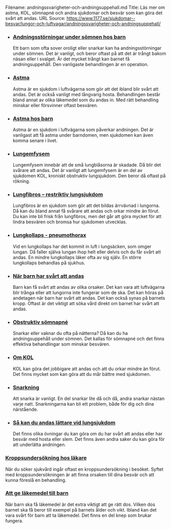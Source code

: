 Filename: andningssvarigheter-och-andningsuppehall.md
Title: Läs mer om astma, KOL, sömnapné och andra sjukdomar och besvär som kan göra det svårt att andas.
URL Source: https://www.1177.se/sjukdomar--besvar/lungor-och-luftvagar/andningssvarigheter-och-andningsuppehall/

*   ### [Andningsstörningar under sömnen hos barn](https://www.1177.se/sjukdomar--besvar/lungor-och-luftvagar/andningssvarigheter-och-andningsuppehall/andningsstorningar-under-somnen-hos-barn/)
    
    Ett barn som ofta sover oroligt eller snarkar kan ha andningsstörningar under sömnen. Det är vanligt, och beror oftast på att det är trångt bakom näsan eller i svalget. Är det mycket trångt kan barnet få andningsuppehåll. Den vanligaste behandlingen är en operation.
    
*   ### [Astma](https://www.1177.se/sjukdomar--besvar/lungor-och-luftvagar/andningssvarigheter-och-andningsuppehall/astma/)
    
    Astma är en sjukdom i luftvägarna som gör att det ibland blir svårt att andas. Det är också vanligt med långvarig hosta. Behandlingen består bland annat av olika läkemedel som du andas in. Med rätt behandling minskar eller försvinner oftast besvären.
    
*   ### [Astma hos barn](https://www.1177.se/sjukdomar--besvar/lungor-och-luftvagar/andningssvarigheter-och-andningsuppehall/astma-hos-barn/)
    
    Astma är en sjukdom i luftvägarna som påverkar andningen. Det är vanligast att få astma under barndomen, men sjukdomen kan även komma senare i livet.
    
*   ### [Lungemfysem](https://www.1177.se/sjukdomar--besvar/lungor-och-luftvagar/andningssvarigheter-och-andningsuppehall/lungemfysem/)
    
    Lungemfysem innebär att de små lungblåsorna är skadade. Då blir det svårare att andas. Det är vanligt att lungemfysem är en del av sjukdomen KOL, kroniskt obstruktiv lungsjukdom. Den beror då oftast på rökning.
    
*   ### [Lungfibros – restriktiv lungsjukdom](https://www.1177.se/sjukdomar--besvar/lungor-och-luftvagar/andningssvarigheter-och-andningsuppehall/lungfibros--restriktiv-lungsjukdom/)
    
    Lungfibros är en sjukdom som gör att det bildas ärrvävnad i lungorna. Då kan du bland annat få svårare att andas och orkar mindre än förut. Du kan inte bli frisk från lungfibros, men det går att göra mycket för att lindra besvären och bromsa hur sjukdomen utvecklas.
    
*   ### [Lungkollaps - pneumothorax](https://www.1177.se/sjukdomar--besvar/lungor-och-luftvagar/andningssvarigheter-och-andningsuppehall/lungkollaps---pneumothorax/)
    
    Vid en lungkollaps har det kommit in luft i lungsäcken, som omger lungan. Då faller själva lungan ihop helt eller delvis och du får svårt att andas. En mindre lungkollaps läker ofta av sig själv. En större lungkollaps behandlas på sjukhus.
    
*   ### [När barn har svårt att andas](https://www.1177.se/sjukdomar--besvar/lungor-och-luftvagar/andningssvarigheter-och-andningsuppehall/nar-barn-har-svart-att-andas/)
    
    Barn kan få svårt att andas av olika orsaker. Det kan vara att luftvägarna blir trånga eller att lungorna inte fungerar som de ska. Det kan höras på andetagen när barn har svårt att andas. Det kan också synas på barnets kropp. Oftast är det viktigt att söka vård direkt om barnet har svårt att andas.
    
*   ### [Obstruktiv sömnapné](https://www.1177.se/sjukdomar--besvar/lungor-och-luftvagar/andningssvarigheter-och-andningsuppehall/obstruktiv-somnapne/)
    
    Snarkar eller vaknar du ofta på nätterna? Då kan du ha andningsuppehåll under sömnen. Det kallas för sömnapné och det finns effektiva behandlingar som minskar besvären.
    
*   ### [Om KOL](https://www.1177.se/sjukdomar--besvar/lungor-och-luftvagar/andningssvarigheter-och-andningsuppehall/om-kol/)
    
    KOL kan göra det jobbigare att andas och att du orkar mindre än förut. Det finns mycket som kan göra att du mår bättre med sjukdomen.
    
*   ### [Snarkning](https://www.1177.se/sjukdomar--besvar/lungor-och-luftvagar/andningssvarigheter-och-andningsuppehall/snarkning/)
    
    Att snarka är vanligt. En del snarkar lite då och då, andra snarkar nästan varje natt. Snarkningarna kan bli ett problem, både för dig och dina närstående.
    
*   ### [Så kan du andas lättare vid lungsjukdom](https://www.1177.se/sjukdomar--besvar/lungor-och-luftvagar/andningssvarigheter-och-andningsuppehall/sa-kan-du-andas-lattare-vid-lungsjukdom/)
    
    Det finns olika övningar du kan göra om du har svårt att andas eller har besvär med hosta eller slem. Det finns även andra saker du kan göra för att underlätta andningen.
    

### [Kroppsundersökning hos läkare](https://www.1177.se/undersokning-behandling/undersokningar-och-provtagning/kroppsundersokningar/kroppsundersokning/)

När du söker sjukvård ingår oftast en kroppsundersökning i besöket. Syftet med kroppsundersökningen är att finna orsaken till dina besvär och att kunna föreslå en behandling.

### [Att ge läkemedel till barn](https://www.1177.se/undersokning-behandling/behandling-med-lakemedel/rad-om-lakemedel/att-ge-lakemedel-till-barn/)

När barn ska få läkemedel är det extra viktigt att ge rätt dos. Vilken dos barnet ska få beror till exempel på barnets ålder och vikt. Ibland kan det vara svårt för barn att ta läkemedel. Det finns en del knep som brukar fungera.
